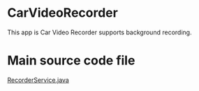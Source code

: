 # CarVideoRecorder
This app is Car Video Recorder supports background recording.

# Main source code file
[RecorderService.java](https://github.com/sckzw/carvideorecorder/blob/master/app/src/main/java/io/github/sckzw/carvideorecorder/RecorderService.java "RecorderService.java")
